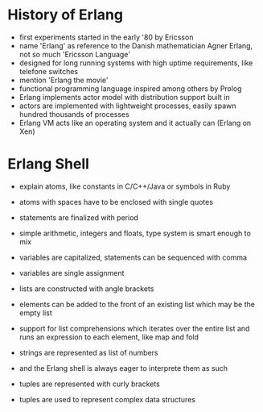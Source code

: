 # History of Erlang

* first experiments started in the early '80 by Ericsson
* name 'Erlang' as reference to the Danish mathematician Agner Erlang, not so
  much 'Ericsson Language'
* designed for long running systems with high uptime requirements, like
  telefone switches
* mention 'Erlang the movie'
* functional programming language inspired among others by Prolog
* Erlang implements actor model with distribution support built in
* actors are implemented with lightweight processes, easily spawn hundred
  thousands of processes
* Erlang VM acts like an operating system and it actually can (Erlang on Xen)

# Erlang Shell

* explain atoms, like constants in C/C++/Java or symbols in Ruby
* atoms with spaces have to be enclosed with single quotes
* statements are finalized with period

* simple arithmetic, integers and floats, type system is smart enough to mix

* variables are capitalized, statements can be sequenced with comma
* variables are single assignment

* lists are constructed with angle brackets
* elements can be added to the front of an existing list which may be the empty
  list

* support for list comprehensions which iterates over the entire list and
  runs an expression to each element, like map and fold

* strings are represented as list of numbers
* and the Erlang shell is always eager to interprete them as such

* tuples are represented with curly brackets
* tuples are used to represent complex data structures
